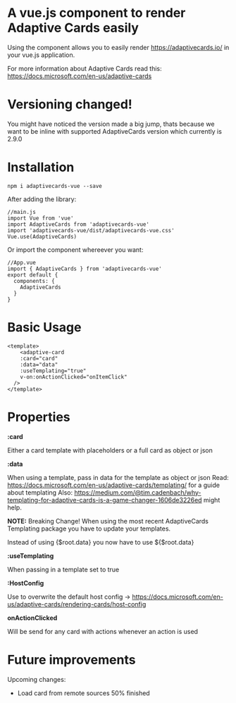 # A vue.js component to render Adaptive Cards easily

Using the component allows you to easily render https://adaptivecards.io/ in your vue.js application.

For more information about Adaptive Cards read this: https://docs.microsoft.com/en-us/adaptive-cards

# Versioning changed!
You might have noticed the version made a big jump, thats because we want to be inline with supported
AdaptiveCards version which currently is 2.9.0

# Installation

```
npm i adaptivecards-vue --save
```

After adding the library:
```
//main.js
import Vue from 'vue'
import AdaptiveCards from 'adaptivecards-vue'
import 'adaptivecards-vue/dist/adaptivecards-vue.css'
Vue.use(AdaptiveCards)
```

Or import the component whereever you want:
```
//App.vue
import { AdaptiveCards } from 'adaptivecards-vue'
export default {
  components: {
    AdaptiveCards
  }
}
```

# Basic Usage
```
<template>
    <adaptive-card 
    :card="card" 
    :data="data"
    :useTemplating="true"
    v-on:onActionClicked="onItemClick"
  />
</template>
```

# Properties
__:card__

Either a card template with placeholders or a full card as object or json

__:data__

When using a template, pass in data for the template as object or json
Read: https://docs.microsoft.com/en-us/adaptive-cards/templating/ for a guide about templating
Also: https://medium.com/@tim.cadenbach/why-templating-for-adaptive-cards-is-a-game-changer-1606de3226ed
might help. 

**NOTE:** Breaking Change!
When using the most recent AdaptiveCards Templating package you have to update your templates. 

Instead of using {$root.data} you now have to use ${$root.data}

__:useTemplating__

When passing in a template set to true

__:HostConfig__

Use to overwrite the default host config -> 
https://docs.microsoft.com/en-us/adaptive-cards/rendering-cards/host-config

__onActionClicked__

Will be send for any card with actions whenever an action is used


# Future improvements
Upcoming changes:
* Load card from remote sources 50% finished


